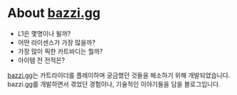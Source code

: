 # About [bazzi.gg](https://bazzi.gg)

- L1은 몇명이나 될까?
- 어떤 라이센스가 가장 많을까?
- 가장 많이 픽한 카트바디는 뭘까?
- 아이템 전 전적은?

[bazzi.gg](https://bazzi.gg)는 카트라이더를 플레이하며 궁금했던 것들을 해소하기 위해 개발되었습니다.  
bazzi.gg를 개발하면서 겪었던 경험이나, 기술적인 이야기들을 담을 블로그입니다.
